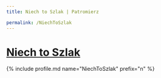 ```yaml
---
title: Niech to Szlak | Patromierz

permalink: /NiechToSzlak
---
```


# [Niech to Szlak](https://patronite.pl/NiechToSzlak)

{% include profile.md name="NiechToSzlak" prefix="n" %}
